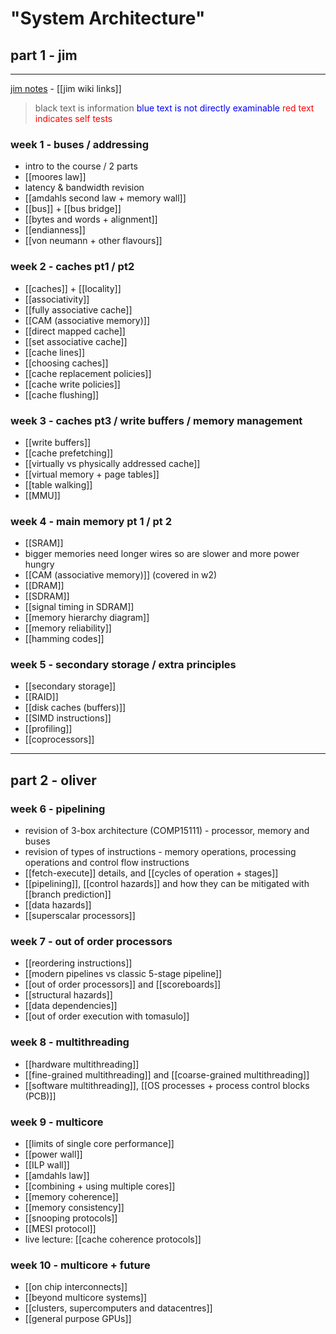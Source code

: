 # "System Architecture"

## part 1 - jim
***
[jim notes](https://online.manchester.ac.uk/bbcswebdav/pid-13877526-dt-content-rid-132936572_1/courses/I3132-COMP-25212-1221-2SE-001895/html/intro.html) - [[jim wiki links]]

> black text is information
> <span style="color:blue">blue text is not directly examinable</span>
> <span style="color:red">red text indicates self tests</span>

### week 1 - buses / addressing
- intro to the course / 2 parts
- [[moores law]]
- latency & bandwidth revision
- [[amdahls second law + memory wall]]
- [[bus]] + [[bus bridge]]
- [[bytes and words + alignment]]
- [[endianness]]
- [[von neumann + other flavours]]

### week 2 - caches pt1 / pt2
- [[caches]] + [[locality]]
- [[associativity]]
- [[fully associative cache]]
- [[CAM (associative memory)]]
- [[direct mapped cache]]
- [[set associative cache]]
- [[cache lines]]
- [[choosing caches]]
- [[cache replacement policies]]
- [[cache write policies]]
- [[cache flushing]]

### week 3 - caches pt3 / write buffers / memory management
- [[write buffers]]
- [[cache prefetching]]
- [[virtually vs physically addressed cache]]
- [[virtual memory + page tables]]
- [[table walking]]
- [[MMU]]

### week 4 - main memory pt 1 / pt 2
- [[SRAM]]
- bigger memories need longer wires so are slower and more power hungry
- [[CAM (associative memory)]] (covered in w2)
- [[DRAM]]
- [[SDRAM]]
- [[signal timing in SDRAM]]
- [[memory hierarchy diagram]]
- [[memory reliability]]
- [[hamming codes]]

### week 5 - secondary storage / extra principles
- [[secondary storage]]
- [[RAID]]
- [[disk caches (buffers)]]
- [[SIMD instructions]]
- [[profiling]]
- [[coprocessors]]

***

## part 2 - oliver

### week 6 - pipelining
- revision of 3-box architecture (COMP15111) - processor, memory and buses
- revision of types of instructions - memory operations, processing operations and control flow instructions
- [[fetch-execute]] details, and [[cycles of operation + stages]]
- [[pipelining]], [[control hazards]] and how they can be mitigated with [[branch prediction]]
- [[data hazards]]
- [[superscalar processors]]

### week 7 -  out of order processors
- [[reordering instructions]]
- [[modern pipelines vs classic 5-stage pipeline]]
- [[out of order processors]] and [[scoreboards]]
- [[structural hazards]]
- [[data dependencies]]
- [[out of order execution with tomasulo]]

### week 8 - multithreading
- [[hardware multithreading]]
- [[fine-grained multithreading]] and [[coarse-grained multithreading]]
- [[software multithreading]], [[OS processes + process control blocks (PCB)]]

### week 9 - multicore
- [[limits of single core performance]]
- [[power wall]]
- [[ILP wall]]
- [[amdahls law]]
- [[combining + using multiple cores]]
- [[memory coherence]]
- [[memory consistency]]
- [[snooping protocols]]
- [[MESI protocol]]
- live lecture: [[cache coherence protocols]]

### week 10 - multicore + future
- [[on chip interconnects]]
- [[beyond multicore systems]]
- [[clusters, supercomputers and datacentres]]
- [[general purpose GPUs]]